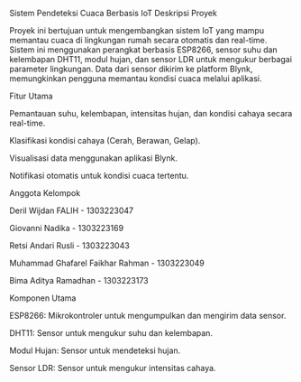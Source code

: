 Sistem Pendeteksi Cuaca Berbasis IoT
Deskripsi Proyek

Proyek ini bertujuan untuk mengembangkan sistem IoT yang mampu memantau cuaca di lingkungan rumah secara otomatis dan real-time. Sistem ini menggunakan perangkat berbasis ESP8266, sensor suhu dan kelembapan DHT11, modul hujan, dan sensor LDR untuk mengukur berbagai parameter lingkungan. Data dari sensor dikirim ke platform Blynk, memungkinkan pengguna memantau kondisi cuaca melalui aplikasi.

Fitur Utama

Pemantauan suhu, kelembapan, intensitas hujan, dan kondisi cahaya secara real-time.

Klasifikasi kondisi cahaya (Cerah, Berawan, Gelap).

Visualisasi data menggunakan aplikasi Blynk.

Notifikasi otomatis untuk kondisi cuaca tertentu.

Anggota Kelompok

Deril Wijdan FALIH - 1303223047 

Giovanni Nadika - 1303223169

Retsi Andari Rusli - 1303223043

Muhammad Ghafarel Faikhar Rahman - 1303223049

Bima Aditya Ramadhan - 1303223173

Komponen Utama

ESP8266: Mikrokontroler untuk mengumpulkan dan mengirim data sensor.

DHT11: Sensor untuk mengukur suhu dan kelembapan.

Modul Hujan: Sensor untuk mendeteksi hujan.

Sensor LDR: Sensor untuk mengukur intensitas cahaya.
